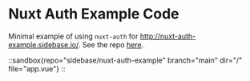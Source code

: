 # Nuxt Auth Example Code

Minimal example of using `nuxt-auth` for http://nuxt-auth-example.sidebase.io/. See the repo [here](https://github.com/sidebase/nuxt-auth-example).

::sandbox{repo="sidebase/nuxt-auth-example" branch="main" dir="/" file="app.vue"}
::
